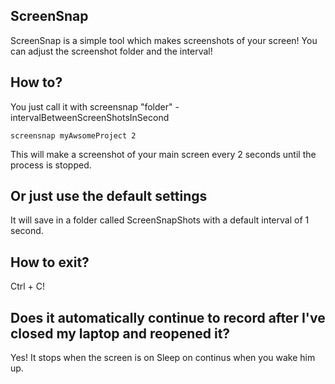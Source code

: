 ## ScreenSnap

ScreenSnap is a simple tool which makes screenshots of your screen!
You can adjust the screenshot folder and the interval!

## How to?

You just call it with screensnap "folder" -intervalBetweenScreenShotsInSecond

```
screensnap myAwsomeProject 2
```

This will make a screenshot of your main screen every 2 seconds until the process is stopped.

## Or just use the default settings

It will save in a folder called ScreenSnapShots with a default interval of 1 second.

## How to exit?

Ctrl + C!

## Does it automatically continue to record after I've closed my laptop and reopened it?

Yes! It stops when the screen is on Sleep on continus when you wake him up.
